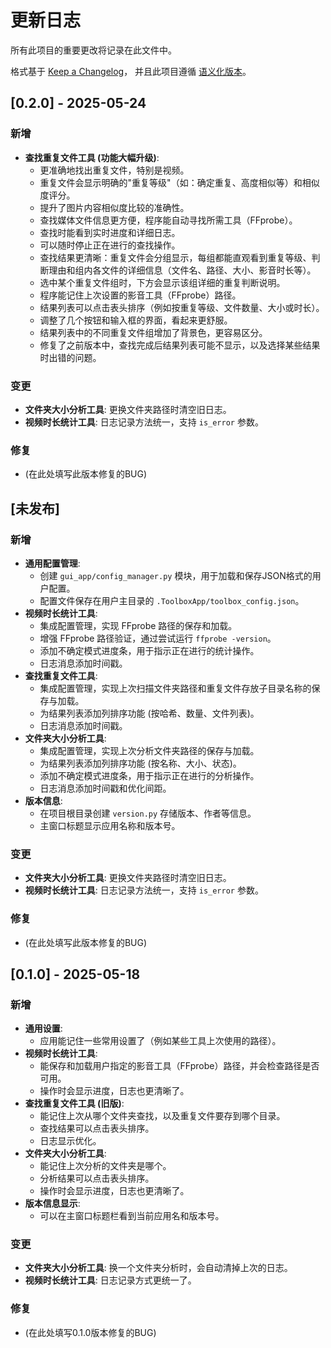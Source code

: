 # 更新日志

所有此项目的重要更改将记录在此文件中。

格式基于 [Keep a Changelog](https://keepachangelog.com/zh-CN/1.0.0/)，
并且此项目遵循 [语义化版本](https://semver.org/lang/zh-CN/spec/v2.0.0.html)。

## [0.2.0] - 2025-05-24

### 新增
- **查找重复文件工具 (功能大幅升级)**:
    - 更准确地找出重复文件，特别是视频。
    - 重复文件会显示明确的"重复等级"（如：确定重复、高度相似等）和相似度评分。
    - 提升了图片内容相似度比较的准确性。
    - 查找媒体文件信息更方便，程序能自动寻找所需工具（FFprobe）。
    - 查找时能看到实时进度和详细日志。
    - 可以随时停止正在进行的查找操作。
    - 查找结果更清晰：重复文件会分组显示，每组都能直观看到重复等级、判断理由和组内各文件的详细信息（文件名、路径、大小、影音时长等）。
    - 选中某个重复文件组时，下方会显示该组详细的重复判断说明。
    - 程序能记住上次设置的影音工具（FFprobe）路径。
    - 结果列表可以点击表头排序（例如按重复等级、文件数量、大小或时长）。
    - 调整了几个按钮和输入框的界面，看起来更舒服。
    - 结果列表中的不同重复文件组增加了背景色，更容易区分。
    - 修复了之前版本中，查找完成后结果列表可能不显示，以及选择某些结果时出错的问题。

### 变更
- **文件夹大小分析工具**: 更换文件夹路径时清空旧日志。
- **视频时长统计工具**: 日志记录方法统一，支持 `is_error` 参数。

### 修复
- (在此处填写此版本修复的BUG) 

## [未发布]

### 新增
- **通用配置管理**:
    - 创建 `gui_app/config_manager.py` 模块，用于加载和保存JSON格式的用户配置。
    - 配置文件保存在用户主目录的 `.ToolboxApp/toolbox_config.json`。
- **视频时长统计工具**:
    - 集成配置管理，实现 FFprobe 路径的保存和加载。
    - 增强 FFprobe 路径验证，通过尝试运行 `ffprobe -version`。
    - 添加不确定模式进度条，用于指示正在进行的统计操作。
    - 日志消息添加时间戳。
- **查找重复文件工具**:
    - 集成配置管理，实现上次扫描文件夹路径和重复文件存放子目录名称的保存与加载。
    - 为结果列表添加列排序功能 (按哈希、数量、文件列表)。
    - 日志消息添加时间戳。
- **文件夹大小分析工具**:
    - 集成配置管理，实现上次分析文件夹路径的保存与加载。
    - 为结果列表添加列排序功能 (按名称、大小、状态)。
    - 添加不确定模式进度条，用于指示正在进行的分析操作。
    - 日志消息添加时间戳和优化间距。
- **版本信息**:
    - 在项目根目录创建 `version.py` 存储版本、作者等信息。
    - 主窗口标题显示应用名称和版本号。

### 变更
- **文件夹大小分析工具**: 更换文件夹路径时清空旧日志。
- **视频时长统计工具**: 日志记录方法统一，支持 `is_error` 参数。

### 修复
- (在此处填写此版本修复的BUG) 

## [0.1.0] - 2025-05-18

### 新增
- **通用设置**: 
    - 应用能记住一些常用设置了（例如某些工具上次使用的路径）。
- **视频时长统计工具**:
    - 能保存和加载用户指定的影音工具（FFprobe）路径，并会检查路径是否可用。
    - 操作时会显示进度，日志也更清晰了。
- **查找重复文件工具 (旧版)**: 
    - 能记住上次从哪个文件夹查找，以及重复文件要存到哪个目录。
    - 查找结果可以点击表头排序。
    - 日志显示优化。
- **文件夹大小分析工具**:
    - 能记住上次分析的文件夹是哪个。
    - 分析结果可以点击表头排序。
    - 操作时会显示进度，日志也更清晰了。
- **版本信息显示**:
    - 可以在主窗口标题栏看到当前应用名和版本号。

### 变更
- **文件夹大小分析工具**: 换一个文件夹分析时，会自动清掉上次的日志。
- **视频时长统计工具**: 日志记录方式更统一了。

### 修复
- (在此处填写0.1.0版本修复的BUG) 
